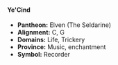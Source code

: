 #### Ye'Cind
- **Pantheon:** Elven (The Seldarine)
- **Alignment:** C, G
- **Domains:** Life, Trickery
- **Province:** Music, enchantment
- **Symbol:** Recorder